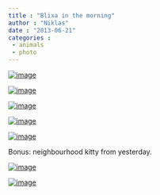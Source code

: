 ```yaml
---
title : "Blixa in the morning"
author : "Niklas"
date : "2013-06-21"
categories : 
 - animals
 - photo
---
```


[![image](https://niklasblog.com/wp-content/wpid-CameraZOOM-20130621104441609.jpg "CameraZOOM-20130621104441609.jpg")](https://niklasblog.com/wp-content/wpid-CameraZOOM-20130621104441609.jpg)

[![image](https://niklasblog.com/wp-content/wpid-CameraZOOM-20130621104448262.jpg "CameraZOOM-20130621104448262.jpg")](https://niklasblog.com/wp-content/wpid-CameraZOOM-20130621104448262.jpg)

[![image](https://niklasblog.com/wp-content/wpid-CameraZOOM-20130621104516934.jpg "CameraZOOM-20130621104516934.jpg")](https://niklasblog.com/wp-content/wpid-CameraZOOM-20130621104516934.jpg)

[![image](https://niklasblog.com/wp-content/wpid-CameraZOOM-20130621104531783.jpg "CameraZOOM-20130621104531783.jpg")](https://niklasblog.com/wp-content/wpid-CameraZOOM-20130621104531783.jpg)

[![image](https://niklasblog.com/wp-content/wpid-CameraZOOM-20130621104543860.jpg "CameraZOOM-20130621104543860.jpg")](https://niklasblog.com/wp-content/wpid-CameraZOOM-20130621104543860.jpg)

Bonus: neighbourhood kitty from yesterday.

[![image](https://niklasblog.com/wp-content/wpid-CameraZOOM-20130620180628731.jpg "CameraZOOM-20130620180628731.jpg")](https://niklasblog.com/wp-content/wpid-CameraZOOM-20130620180628731.jpg)

[![image](https://niklasblog.com/wp-content/wpid-CameraZOOM-20130620180640233.jpg "CameraZOOM-20130620180640233.jpg")](https://niklasblog.com/wp-content/wpid-CameraZOOM-20130620180640233.jpg)
